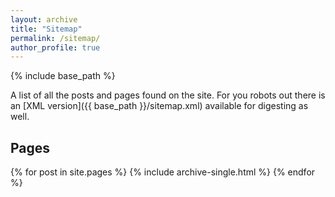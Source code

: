 ```yaml
---
layout: archive
title: "Sitemap"
permalink: /sitemap/
author_profile: true
---
```


{% include base_path %}

A list of all the posts and pages found on the site. For you robots out there is an [XML version]({{ base_path }}/sitemap.xml) available for digesting as well.

<h2>Pages</h2>
{% for post in site.pages %}
  {% include archive-single.html %}
{% endfor %}

[//]: # (<h2>Posts</h2>)

[//]: # ({% for post in site.posts %})

[//]: # (  {% include archive-single.html %})

[//]: # ({% endfor %})

[//]: # ()
[//]: # ({% capture written_label %}'None'{% endcapture %})

[//]: # ()
[//]: # ({% for collection in site.collections %})

[//]: # ({% unless collection.output == false or collection.label == "posts" %})

[//]: # (  {% capture label %}{{ collection.label }}{% endcapture %})

[//]: # (  {% if label != written_label %})

[//]: # (  <h2>{{ label }}</h2>)

[//]: # (  {% capture written_label %}{{ label }}{% endcapture %})

[//]: # (  {% endif %})

[//]: # ({% endunless %})

[//]: # ({% for post in collection.docs %})

[//]: # (  {% unless collection.output == false or collection.label == "posts" %})

[//]: # (  {% include archive-single.html %})

[//]: # (  {% endunless %})

[//]: # ({% endfor %})

[//]: # ({% endfor %})

<br/><br/><br/><br/><br/><br/><br/><br/><br/>
